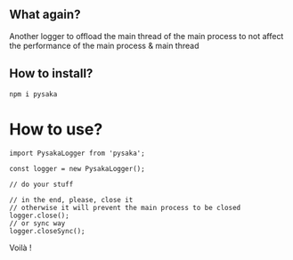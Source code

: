 ## What again?
Another logger to offload the main thread of the main process to not affect the performance of the main process & main thread

## How to install?

`npm i pysaka`

# How to use?

    import PysakaLogger from 'pysaka';

    const logger = new PysakaLogger();

    // do your stuff

    // in the end, please, close it
    // otherwise it will prevent the main process to be closed
    logger.close();
    // or sync way
    logger.closeSync();

Voilà !
